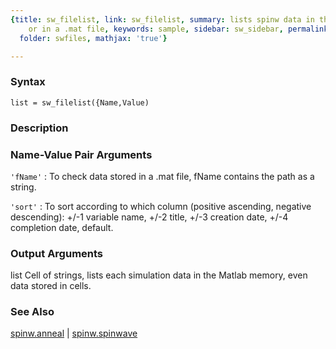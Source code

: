 ```yaml
---
{title: sw_filelist, link: sw_filelist, summary: lists spinw data in the Matlab workspace
    or in a .mat file, keywords: sample, sidebar: sw_sidebar, permalink: sw_filelist.html,
  folder: swfiles, mathjax: 'true'}

---
```


### Syntax

`list = sw_filelist({Name,Value)`

### Description

 

### Name-Value Pair Arguments

`'fName'`
: To check data stored in a .mat file, fName contains the path as
  a string.

`'sort'`
: To sort according to which column (positive ascending, negative
  descending):
      +/-1    variable name,
      +/-2    title,
      +/-3    creation date,
      +/-4    completion date, default.

### Output Arguments

list      Cell of strings, lists each simulation data in the Matlab
          memory, even data stored in cells.

### See Also

[spinw.anneal](spinw_anneal.html) \| [spinw.spinwave](spinw_spinwave.html)

